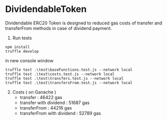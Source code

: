 # DividendableToken
Dividendable ERC20 Token is designed to reduced gas costs of transfer and transferFrom methods in case of dividend payment.

1. Run tests
```
npm install
truffle develop 
```
in new console window 
```
truffle test .\test\baseFunctions.test.js --network local
truffle test .\test\costs.test.js --network local
truffle test .\test\transfers.test.js --network local
truffle test .\test\transfersFrom.test.js --network local
 ```

2. Costs ( on Ganache )
    * transfer : 46422 gas
    * transfer with dividend : 51687 gas
    * transferFrom : 44216 gas
    * transferFrom with dividend : 52789 gas

